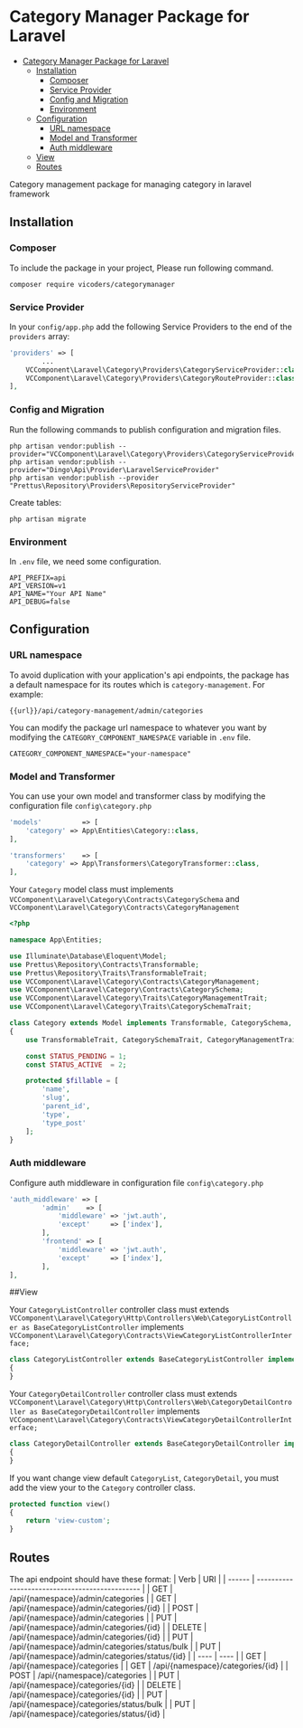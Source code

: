 # Category Manager Package for Laravel

- [Category Manager Package for Laravel](#Category-manager-package-for-laravel)
  - [Installation](#installation)
    - [Composer](#composer)
    - [Service Provider](#service-provider)
    - [Config and Migration](#config-and-migration)
    - [Environment](#environment)
  - [Configuration](#configuration)
    - [URL namespace](#url-namespace)
    - [Model and Transformer](#model-and-transformer)
    - [Auth middleware](#auth-middleware)
  - [View](#view)
  - [Routes](#routes)


Category management package for managing category in laravel framework

## Installation

### Composer

To include the package in your project, Please run following command.

```
composer require vicoders/categorymanager
```

### Service Provider

In your  `config/app.php`  add the following Service Providers to the end of the  `providers`  array:

```php
'providers' => [
        ...
    VCComponent\Laravel\Category\Providers\CategoryServiceProvider::class,
    VCComponent\Laravel\Category\Providers\CategoryRouteProvider::class,
],
```

### Config and Migration

Run the following commands to publish configuration and migration files.

```
php artisan vendor:publish --provider="VCComponent\Laravel\Category\Providers\CategoryServiceProvider"
php artisan vendor:publish --provider="Dingo\Api\Provider\LaravelServiceProvider"
php artisan vendor:publish --provider "Prettus\Repository\Providers\RepositoryServiceProvider"
```
Create tables:

```
php artisan migrate
```

### Environment

In `.env` file, we need some configuration.

```
API_PREFIX=api
API_VERSION=v1
API_NAME="Your API Name"
API_DEBUG=false
```

## Configuration

### URL namespace

To avoid duplication with your application's api endpoints, the package has a default namespace for its routes which is  `category-management`. For example:

    {{url}}/api/category-management/admin/categories
You can modify the package url namespace to whatever you want by modifying the `CATEGORY_COMPONENT_NAMESPACE` variable in `.env` file.

    CATEGORY_COMPONENT_NAMESPACE="your-namespace"

### Model and Transformer

You can use your own model and transformer class by modifying the configuration file `config\category.php`

```php
'models'          => [
    'category' => App\Entities\Category::class,
],

'transformers'    => [
    'category' => App\Transformers\CategoryTransformer::class,
],
```
Your `Category` model class must implements `VCComponent\Laravel\Category\Contracts\CategorySchema` and `VCComponent\Laravel\Category\Contracts\CategoryManagement`

```php
<?php

namespace App\Entities;

use Illuminate\Database\Eloquent\Model;
use Prettus\Repository\Contracts\Transformable;
use Prettus\Repository\Traits\TransformableTrait;
use VCComponent\Laravel\Category\Contracts\CategoryManagement;
use VCComponent\Laravel\Category\Contracts\CategorySchema;
use VCComponent\Laravel\Category\Traits\CategoryManagementTrait;
use VCComponent\Laravel\Category\Traits\CategorySchemaTrait;

class Category extends Model implements Transformable, CategorySchema, CategoryManagement
{
    use TransformableTrait, CategorySchemaTrait, CategoryManagementTrait;

    const STATUS_PENDING = 1;
    const STATUS_ACTIVE  = 2;

    protected $fillable = [
        'name',
        'slug',
        'parent_id',
        'type',
        'type_post'
    ];
}
```

### Auth middleware

Configure auth middleware in configuration file `config\category.php`

```php
'auth_middleware' => [
        'admin'    => [
            'middleware' => 'jwt.auth',
            'except'     => ['index'],
        ],
        'frontend' => [
            'middleware' => 'jwt.auth',
            'except'     => ['index'],
        ],
],
```

##View

Your `CategoryListController` controller class must extends `VCComponent\Laravel\Category\Http\Controllers\Web\CategoryListController as BaseCategoryListController` implements `VCComponent\Laravel\Category\Contracts\ViewCategoryListControllerInterface;`

```php
class CategoryListController extends BaseCategoryListController implements ViewCategoryListControllerInterface
{
}
```

Your `CategoryDetailController` controller class must extends `VCComponent\Laravel\Category\Http\Controllers\Web\CategoryDetailController as BaseCategoryDetailController` implements `VCComponent\Laravel\Category\Contracts\ViewCategoryDetailControllerInterface;`

```php
class CategoryDetailController extends BaseCategoryDetailController implements ViewCategoryDetailControllerInterface
{
}
```

If you want change view default `CategoryList`, `CategoryDetail`, you must add the view your to the `Category` controller class.

```php
protected function view()
{
    return 'view-custom';
}
```
## Routes

The api endpoint should have these format:
| Verb   | URI                                            |
| ------ | ---------------------------------------------- |
| GET    | /api/{namespace}/admin/categories             |
| GET    | /api/{namespace}/admin/categories/{id}        |
| POST   | /api/{namespace}/admin/categories             |
| PUT    | /api/{namespace}/admin/categories/{id}        |
| DELETE | /api/{namespace}/admin/categories/{id}        |
| PUT    | /api/{namespace}/admin/categories/status/bulk |
| PUT    | /api/{namespace}/admin/categories/status/{id} |
| ----   | ----                                           |
| GET    | /api/{namespace}/categories                   |
| GET    | /api/{namespace}/categories/{id}              |
| POST   | /api/{namespace}/categories                   |
| PUT    | /api/{namespace}/categories/{id}              |
| DELETE | /api/{namespace}/categories/{id}              |
| PUT    | /api/{namespace}/categories/status/bulk       |
| PUT    | /api/{namespace}/categories/status/{id}       |
